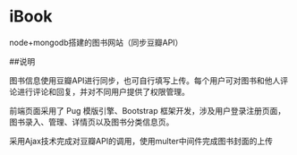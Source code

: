 # iBook

node+mongodb搭建的图书网站（同步豆瓣API）

##说明

<p>图书信息使用豆瓣API进行同步，也可自行填写上传。每个用户可对图书和他人评论进行评论和回复，并对不同用户提供了权限管理。</p>
<p>前端页面采用了 Pug 模版引擎、Bootstrap 框架开发，涉及用户登录注册页面，图书录入、管理、详情页以及图书分类信息页。</p>
<p>采用Ajax技术完成对豆瓣API的调用，使用multer中间件完成图书封面的上传</p>
